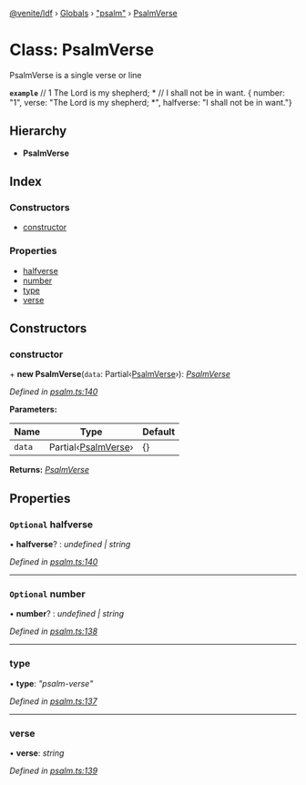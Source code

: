 [@venite/ldf](../README.md) › [Globals](../globals.md) › ["psalm"](../modules/_psalm_.md) › [PsalmVerse](_psalm_.psalmverse.md)

# Class: PsalmVerse

PsalmVerse is a single verse or line

**`example`** 
// 1  The Lord is my shepherd; *
//      I shall not be in want.
{ number: "1", verse: "The Lord is my shepherd; *", halfverse: "I shall not be in want."}

## Hierarchy

* **PsalmVerse**

## Index

### Constructors

* [constructor](_psalm_.psalmverse.md#constructor)

### Properties

* [halfverse](_psalm_.psalmverse.md#optional-halfverse)
* [number](_psalm_.psalmverse.md#optional-number)
* [type](_psalm_.psalmverse.md#type)
* [verse](_psalm_.psalmverse.md#verse)

## Constructors

###  constructor

\+ **new PsalmVerse**(`data`: Partial‹[PsalmVerse](_psalm_.psalmverse.md)›): *[PsalmVerse](_psalm_.psalmverse.md)*

*Defined in [psalm.ts:140](https://github.com/gbj/venite/blob/edf95d5/ldf/src/psalm.ts#L140)*

**Parameters:**

Name | Type | Default |
------ | ------ | ------ |
`data` | Partial‹[PsalmVerse](_psalm_.psalmverse.md)› | {} |

**Returns:** *[PsalmVerse](_psalm_.psalmverse.md)*

## Properties

### `Optional` halfverse

• **halfverse**? : *undefined | string*

*Defined in [psalm.ts:140](https://github.com/gbj/venite/blob/edf95d5/ldf/src/psalm.ts#L140)*

___

### `Optional` number

• **number**? : *undefined | string*

*Defined in [psalm.ts:138](https://github.com/gbj/venite/blob/edf95d5/ldf/src/psalm.ts#L138)*

___

###  type

• **type**: *"psalm-verse"*

*Defined in [psalm.ts:137](https://github.com/gbj/venite/blob/edf95d5/ldf/src/psalm.ts#L137)*

___

###  verse

• **verse**: *string*

*Defined in [psalm.ts:139](https://github.com/gbj/venite/blob/edf95d5/ldf/src/psalm.ts#L139)*
